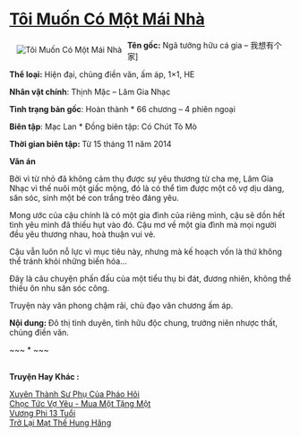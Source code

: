 <a href="https://utruyen.com/toi-muon-co-mot-mai-nha/25287/" title="Tôi Muốn Có Một Mái Nhà"><h1>Tôi Muốn Có Một Mái Nhà</h1></a><div style="display:table"><img align="right" style="float: left; padding: 10px;" src="https://utruyen.com/images/story/200x260/toi-muon-co-mot-mai-nha.jpg" alt="Tôi Muốn Có Một Mái Nhà"><b>Tên gốc:</b> Ngã tưởng hữu cá gia – 我想有个家]<p></p><b>Thể loại:</b> Hiện đại, chủng điền văn, ấm áp, 1×1, HE<p></p><b>Nhân vật chính</b>: Thịnh Mặc – Lâm Gia Nhạc<p></p><b>Tình trạng bản gốc</b>: Hoàn thành * 66 chương – 4 phiên ngoại<p></p><b>Biên tập</b>: Mạc Lan * Đồng biên tập: Có Chút Tò Mò<p></p><b>Thời gian biên tập: </b>Từ 15 tháng 11 năm 2014<p></p><b>Văn án </b><p></p>Bởi vì từ nhỏ đã không cảm thụ được sự yêu thương từ cha mẹ, Lâm Gia Nhạc vì thế nuôi một giấc mộng, đó là có thể tìm được một cô vợ dịu dàng, săn sóc, sinh một bé con trắng trẻo đáng yêu. <p></p>Mong ước của cậu chính là có một gia đình của riêng mình, cậu sẽ dồn hết tình yêu mình đã thiếu hụt vào đó. Cậu mơ về một gia đình mà mọi người đều yêu thương nhau, hoà thuận vui vẻ.<p></p>Cậu vẫn luôn nỗ lực vì mục tiêu này, nhưng mà kế hoạch vốn là thứ không thể tránh khỏi những biến hóa…<p></p>Đây là câu chuyện phấn đấu của một tiểu thụ bi đát, đương nhiên, không thể thiếu ôn nhu săn sóc công.<p></p>Truyện này văn phong chậm rãi, chủ đạo văn chương ấm áp.<p></p><b>Nội dung: </b>Đô thị tình duyên, tình hữu độc chung, trướng niên nhược thất, chủng điền văn.<p></p>~~~ * ~~~</div><p><br><b>Truyện Hay Khác :</b></p><a href="https://utruyen.com/xuyen-thanh-su-phu-cua-phao-hoi/24777/" alt="Xuyên Thành Sư Phụ Của Pháo Hôi">Xuyên Thành Sư Phụ Của Pháo Hôi</a><br/><a href="https://github.com/quanluxury/truyenhot/tree/master/truyenhay/12608/" alt="Chọc Tức Vợ Yêu - Mua Một Tặng Một">Chọc Tức Vợ Yêu - Mua Một Tặng Một</a><br/><a href="https://github.com/quanluxury/truyenhot/tree/master/truyenhay/1860/" alt="Vương Phi 13 Tuổi">Vương Phi 13 Tuổi</a><br/><a href="https://github.com/quanluxury/ngontinh_sac/tree/master/truyenhay/18793/" alt="Trở Lại Mạt Thế Hung Hăng">Trở Lại Mạt Thế Hung Hăng</a><br/>